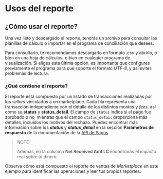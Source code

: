 # Usos del reporte

## ¿Cómo usar el reporte?

Una vez listo y descargado el reporte, tendrás un archivo para consultar las planillas de cálculo o importar en el programa de conciliación que desees.

Para consultarlo, te recomendamos descargarlo en formato *.csv* y abrirlo, o bien en una hoja de cálculos, o bien en cualquier programa de visualización. Si eliges esta última opción, es importante que configures previamente el programa para que soporte el formato *UTF-8*, y así evites problemas de lectura.

### ¿Qué contiene el reporte?

El reporte está compuesto por un listado de transacciones realizadas por los *sellers* vinculados a un marketplace. Cada fila representa una transacción independiente con el detalle de los distintos montos y *fees*, así como su **status** y **status_detail**. El campo de `status` indica si el pago fue aprobado o no, mientras que el campo `status_detail` proporciona más detalles, incluidos los motivos del rechazo. Puedes encontrar más información sobre los ***status*** y ***status_detail*** en la sección **Parámetros de respuesta** de la documentación de la [API de Pagos](https://www.mercadopago[FAKER][URL][DOMAIN]/developers/es/reference/payments/_payments/post).

> NOTE
>
> Además, en la columna **Net Received Amt LC** encontrarás el impacto real sobre tu dinero.

Observa cómo está compuesto el reporte de ventas de *Marketplace* en este ejemplo para identificar las operaciones y leer tus propios reportes: